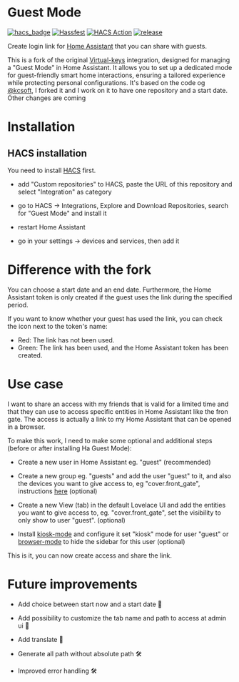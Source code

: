 # Guest Mode
[![hacs_badge](https://img.shields.io/badge/HACS-Custom-41BDF5.svg)](https://github.com/hacs/integration)
[![Hassfest](https://github.com/Darkdragon14/ha-guest-mode/actions/workflows/hassfest.yml/badge.svg)](https://github.com/Darkdragon14/ha-guest-mode/actions/workflows/hassfest.yml)
[![HACS Action](https://github.com/Darkdragon14/ha-guest-mode/actions/workflows/hacs_action.yml/badge.svg)](https://github.com/Darkdragon14/ha-guest-mode/actions/workflows/hacs_action.yml)
[![release](https://img.shields.io/github/v/release/Darkdragon14/ha-guest-mode.svg)](https://github.com/Darkdragon14/ha-guest-mode/releases)
<!--Maybe later if the repo https://github.com/kcsoft/virtual-keys add one and can used-it[![License: MIT](https://img.shields.io/badge/License-MIT-yellow.svg)](LICENSE)-->

Create login link for [Home Assistant](https://www.home-assistant.io/) that you can share with guests.

This is a fork of the original [Virtual-keys](https://github.com/kcsoft/virtual-keys) integration, designed for managing a "Guest Mode" in Home Assistant. It allows you to set up a dedicated mode for guest-friendly smart home interactions, ensuring a tailored experience while protecting personal configurations.
It's based on the code og [@kcsoft](https://github.com/kcsoft), I forked it and I work on it to have one repository and a start date. Other changes are coming

# Installation

## HACS installation

You need to install [HACS](https://hacs.xyz/) first.

* add "Custom repositories" to HACS, paste the URL of this repository and select "Integration" as category

* go to HACS -> Integrations, Explore and Download Repositories, search for "Guest Mode" and install it

* restart Home Assistant

* go in your settings -> devices and services, then add it

# Difference with the fork

You can choose a start date and an end date. Furthermore, the Home Assistant token is only created if the guest uses the link during the specified period.

If you want to know whether your guest has used the link, you can check the icon next to the token's name:

* Red: The link has not been used.
* Green: The link has been used, and the Home Assistant token has been created.

# Use case

I want to share an access with my friends that is valid for a limited time and that they can use to access specific entities in Home Assistant like the fron gate. The access is actually a link to my Home Assistant that can be opened in a browser.

To make this work, I need to make some optional and additional steps (before or after installing Ha Guest Mode):

* Create a new user in Home Assistant eg. "guest" (recommended)

* Create a new group eg. "guests" and add the user "guest" to it, and also the devices you want to give access to, eg "cover.front_gate", instructions [here](https://developers.home-assistant.io/blog/2019/03/11/user-permissions/) (optional)

* Create a new View (tab) in the default Lovelace UI and add the entities you want to give access to, eg. "cover.front_gate", set the visibility to only show to user "guest". (optional)

* Install [kiosk-mode](https://github.com/NemesisRE/kiosk-mode) and configure it set "kiosk" mode for user "guest" or [browser-mode](https://github.com/thomasloven/hass-browser_mod) to hide the sidebar for this user (optional)

This is it, you can now create access and share the link.

# Future improvements

* Add choice between start now and a start date :rocket:

* Add possibility to customize the tab name and path to access at admin ui :rocket:

* Add translate :rocket:

* Generate all path without absolute path :hammer_and_wrench:

* Improved error handling :hammer_and_wrench: